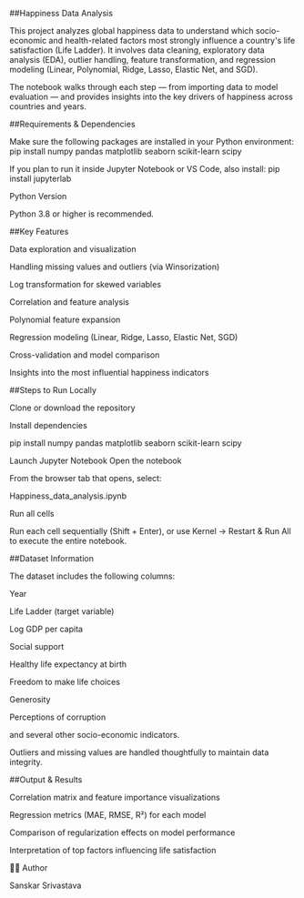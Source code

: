 ##Happiness Data Analysis


This project analyzes global happiness data to understand which socio-economic and health-related factors most strongly influence a country's life satisfaction (Life Ladder).
It involves data cleaning, exploratory data analysis (EDA), outlier handling, feature transformation, and regression modeling (Linear, Polynomial, Ridge, Lasso, Elastic Net, and SGD).

The notebook walks through each step — from importing data to model evaluation — and provides insights into the key drivers of happiness across countries and years.

##Requirements & Dependencies

Make sure the following packages are installed in your Python environment:
pip install numpy pandas matplotlib seaborn scikit-learn scipy

If you plan to run it inside Jupyter Notebook or VS Code, also install:
pip install jupyterlab

Python Version

Python 3.8 or higher is recommended.

##Key Features

Data exploration and visualization

Handling missing values and outliers (via Winsorization)

Log transformation for skewed variables

Correlation and feature analysis

Polynomial feature expansion

Regression modeling (Linear, Ridge, Lasso, Elastic Net, SGD)

Cross-validation and model comparison

Insights into the most influential happiness indicators

##Steps to Run Locally

Clone or download the repository


Install dependencies

pip install numpy pandas matplotlib seaborn scikit-learn scipy

Launch Jupyter Notebook
Open the notebook

From the browser tab that opens, select:

Happiness_data_analysis.ipynb


Run all cells

Run each cell sequentially (Shift + Enter),
or use Kernel → Restart & Run All to execute the entire notebook.

##Dataset Information

The dataset includes the following columns:

Year

Life Ladder (target variable)

Log GDP per capita

Social support

Healthy life expectancy at birth

Freedom to make life choices

Generosity

Perceptions of corruption

and several other socio-economic indicators.

Outliers and missing values are handled thoughtfully to maintain data integrity.

##Output & Results

Correlation matrix and feature importance visualizations

Regression metrics (MAE, RMSE, R²) for each model

Comparison of regularization effects on model performance

Interpretation of top factors influencing life satisfaction

🧑‍💻 Author

Sanskar Srivastava
